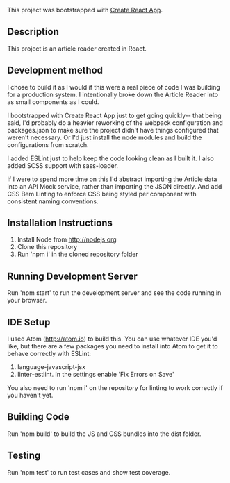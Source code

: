 This project was bootstrapped with [Create React App](https://github.com/facebookincubator/create-react-app).

## Description

This project is an article reader created in React.

## Development method

I chose to build it as I would if this were a real piece of code I was building for a production system. I intentionally broke down the Article Reader into as small components as I could.

I bootstrapped with Create React App just to get going quickly-- that being said, I'd probably do a heavier reworking of the webpack configuration and packages.json to make sure the project didn't have things configured that weren't necessary. Or I'd just install the node modules and build the configurations from scratch.

I added ESLint just to help keep the code looking clean as I built it. I also added SCSS support with sass-loader.

If I were to spend more time on this I'd abstract importing the Article data into an API Mock service, rather than importing the JSON directly. And add CSS Bem Linting to enforce CSS being styled per component with consistent naming conventions.

## Installation Instructions

1. Install Node from http://nodejs.org
2. Clone this repository
2. Run 'npm i' in the cloned repository folder

## Running Development Server

Run 'npm start' to run the development server and see the code running in your browser.

## IDE Setup

I used Atom (http://atom.io) to build this. You can use whatever IDE you'd like, but there are a few packages you need to install into Atom to get it to behave correctly with ESLint:

1. language-javascript-jsx
2. linter-estlint. In the settings enable 'Fix Errors on Save'

You also need to run 'npm i' on the repository for linting to work correctly if you haven't yet.

## Building Code

Run 'npm build' to build the JS and CSS bundles into the dist folder.

## Testing

Run 'npm test' to run test cases and show test coverage.
